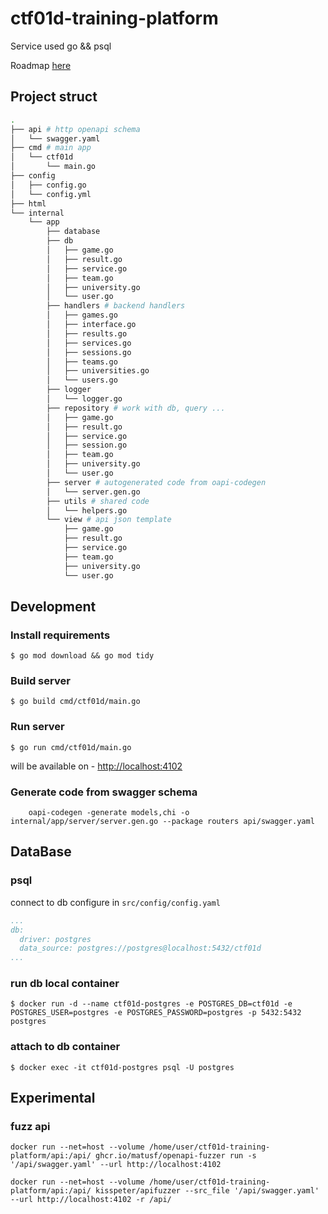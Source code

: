 # ctf01d-training-platform

Service used go && psql

Roadmap [here](TODO.md)

## Project struct

```sh
.
├── api # http openapi schema
│   └── swagger.yaml
├── cmd # main app
│   └── ctf01d
│       └── main.go
├── config
│   ├── config.go
│   └── config.yml
├── html
└── internal
    └── app
        ├── database
        ├── db
        │   ├── game.go
        │   ├── result.go
        │   ├── service.go
        │   ├── team.go
        │   ├── university.go
        │   └── user.go
        ├── handlers # backend handlers
        │   ├── games.go
        │   ├── interface.go
        │   ├── results.go
        │   ├── services.go
        │   ├── sessions.go
        │   ├── teams.go
        │   ├── universities.go
        │   └── users.go
        ├── logger
        │   └── logger.go
        ├── repository # work with db, query ...
        │   ├── game.go
        │   ├── result.go
        │   ├── service.go
        │   ├── session.go
        │   ├── team.go
        │   ├── university.go
        │   └── user.go
        ├── server # autogenerated code from oapi-codegen
        │   └── server.gen.go
        ├── utils # shared code
        │   └── helpers.go
        └── view # api json template
            ├── game.go
            ├── result.go
            ├── service.go
            ├── team.go
            ├── university.go
            └── user.go
```

## Development

### Install requirements

```shell
$ go mod download && go mod tidy
```

### Build server

```shell
$ go build cmd/ctf01d/main.go
```

### Run server

```shell
$ go run cmd/ctf01d/main.go
```

will be available on - [http://localhost:4102](http://localhost:4102)


### Generate code from swagger schema

```shell
	oapi-codegen -generate models,chi -o internal/app/server/server.gen.go --package routers api/swagger.yaml
```

## DataBase

### psql

connect to db configure in `src/config/config.yaml`

```yaml
...
db:
  driver: postgres
  data_source: postgres://postgres@localhost:5432/ctf01d
...
```

### run db local container

```shell
$ docker run -d --name ctf01d-postgres -e POSTGRES_DB=ctf01d -e POSTGRES_USER=postgres -e POSTGRES_PASSWORD=postgres -p 5432:5432 postgres
```

### attach to db container

```shell
$ docker exec -it ctf01d-postgres psql -U postgres
```

## Experimental

### fuzz api

```shell
docker run --net=host --volume /home/user/ctf01d-training-platform/api:/api/ ghcr.io/matusf/openapi-fuzzer run -s '/api/swagger.yaml' --url http://localhost:4102

docker run --net=host --volume /home/user/ctf01d-training-platform/api:/api/ kisspeter/apifuzzer --src_file '/api/swagger.yaml' --url http://localhost:4102 -r /api/
```

